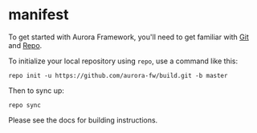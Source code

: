 # manifest

To get started with Aurora Framework, you'll need to get
familiar with [Git](https://git-scm.com/) and [Repo](https://source.android.com/source/using-repo.html).

To initialize your local repository using `repo`, use a command like this:

    repo init -u https://github.com/aurora-fw/build.git -b master

Then to sync up:

    repo sync

Please see the docs for building instructions.
